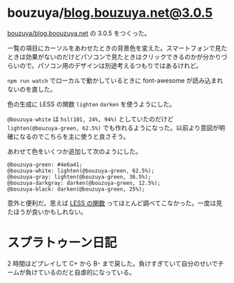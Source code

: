 # bouzuya/blog.bouzuya.net@3.0.5

[bouzuya/blog.boouzuya.net][] の 3.0.5 をつくった。

一覧の項目にカーソルをあわせたときの背景色を変えた。スマートフォンで見たときは効果がないのだけどパソコンで見たときはクリックできるのかが分かりづらいので。パソコン用のデザインは別途考えるつもりではあるけれど。

`npm run watch` でローカルで動かしているときに font-awesome が読み込まれないのを直した。

色の生成に LESS の関数 `lighten` `darken` を使うようにした。

`@bouzuya-white` は `hsl(101, 24%, 94%)` としていたのだけど `lighten(@bouzuya-green, 62.5%)` でも作れるようになった。以前より意図が明確になるのでこちらを主に使うと良さそう。

あわせて色をいくつか追加して次のようにした。

```
@bouzuya-green: #4e6a41;
@bouzuya-white: lighten(@bouzuya-green, 62.5%);
@bouzuya-gray: lighten(@bouzuya-green, 36.5%);
@bouzuya-darkgray: darken(@bouzuya-green, 12.5%);
@bouzuya-black: darken(@bouzuya-green, 25%);
```

意外と便利だ。思えば [LESS の関数](http://lesscss.org/functions/) ってほとんど調べてこなかった。一度は見たほうが良いかもしれない。

# スプラトゥーン日記

2 時間ほどプレイして C+ から B- まで戻した。負けすぎていて自分のせいでチームが負けているのだと自虐的になっている。

[bouzuya/blog.boouzuya.net]: https://github.com/bouzuya/blog.boouzuya.net
